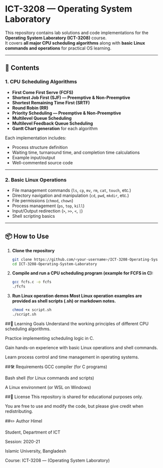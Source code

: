 # ICT-3208 — Operating System Laboratory

This repository contains lab solutions and code implementations for the **Operating System Laboratory (ICT-3208)** course.  
It covers **all major CPU scheduling algorithms** along with **basic Linux commands and operations** for practical OS learning.

---

## 📂 Contents

### 1. CPU Scheduling Algorithms
- **First Come First Serve (FCFS)**
- **Shortest Job First (SJF) — Preemptive & Non-Preemptive**
- **Shortest Remaining Time First (SRTF)**
- **Round Robin (RR)**
- **Priority Scheduling — Preemptive & Non-Preemptive**
- **Multilevel Queue Scheduling**
- **Multilevel Feedback Queue Scheduling**
- **Gantt Chart generation** for each algorithm

Each implementation includes:
- Process structure definition
- Waiting time, turnaround time, and completion time calculations
- Example input/output
- Well-commented source code

---

### 2. Basic Linux Operations
- File management commands (`ls`, `cp`, `mv`, `rm`, `cat`, `touch`, etc.)
- Directory navigation and manipulation (`cd`, `pwd`, `mkdir`, etc.)
- File permissions (`chmod`, `chown`)
- Process management (`ps`, `top`, `kill`)
- Input/Output redirection (`>`, `>>`, `<`, `|`)
- Shell scripting basics

---

## 📦 How to Use

1. **Clone the repository**  
   ```bash
   git clone https://github.com/<your-username>/ICT-3208-Operating-System-Laboratory.git
   cd ICT-3208-Operating-System-Laboratory
2. **Compile and run a CPU scheduling program (example for FCFS in C):**
   ```bash
   gcc fcfs.c -o fcfs
   ./fcfs
3. **Run Linux operation demos
     Most Linux operation examples are provided as shell scripts (.sh) or markdown notes.**
   ```bash
   chmod +x script.sh
   ./script.sh

##📖 Learning Goals
Understand the working principles of different CPU scheduling algorithms.

Practice implementing scheduling logic in C.

Gain hands-on experience with basic Linux operations and shell commands.

Learn process control and time management in operating systems.


##🛠 Requirements
GCC compiler (for C programs)

Bash shell (for Linux commands and scripts)

A Linux environment (or WSL on Windows)



##📜 License
This repository is shared for educational purposes only.

You are free to use and modify the code, but please give credit when redistributing.



##✏️ Author
Himel

Student, Department of ICT

Session: 2020-21

Islamic University, Bangladesh

Course: ICT-3208 — (Operating System Laboratory)
